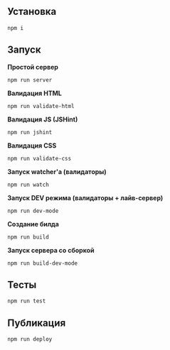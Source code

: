 ## Установка

```
npm i
```

## Запуск

**Простой сервер**

```
npm run server
```

**Валидация HTML**

```
npm run validate-html
```

**Валидация JS (JSHint)**

```
npm run jshint
```

**Валидация CSS**

```
npm run validate-css
```

**Запуск watcher'а (валидаторы)**

```
npm run watch
```

**Запуск DEV режима (валидаторы + лайв-сервер)**

```
npm run dev-mode
```

**Создание билда**

```
npm run build
```

**Запуск сервера со сборкой**

```
npm run build-dev-mode
```

## Тесты 

```
npm run test
```

## Публикация

```
npm run deploy
```